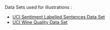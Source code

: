 Data Sets used for illustrations : 
- [UCI Sentiment Labelled Sentences Data Set](https://archive.ics.uci.edu/ml/datasets/Sentiment+Labelled+Sentences#)
- [UCI Wine Quality Data Set](https://archive.ics.uci.edu/ml/datasets/Wine+Quality)
